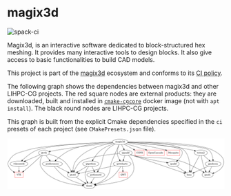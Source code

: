 # magix3d

![spack-ci](https://github.com/LIHPC-Computational-Geometry/magix3d/actions/workflows/spack-ci.yml/badge.svg)

Magix3d, is an interactive software dedicated to block-structured hex meshing. It provides many interactive tools to design blocks. It also give access to basic functionalities to build CAD models.

This project is part of the [magix3d](https://github.com/LIHPC-Computational-Geometry/magix3d) ecosystem and conforms to its [CI policy](https://github.com/LIHPC-Computational-Geometry/spack_recipes#development-in-magix3d-ecosystem-projects).

The following graph shows the dependencies between magix3d and other LIHPC-CG projects. The red square nodes are external products: they are downloaded, built and installed in [`cmake-cgcore`](https://github.com/LIHPC-Computational-Geometry/spack_recipes/pkgs/container/cmake-cgcore) docker image (not with `apt install`). The black round nodes are LIHPC-CG projects.

This graph is built from the explicit Cmake dependencies specified in the `ci` presets of each project (see `CMakePresets.json` file).

![Dependencies Graph Image](cg-dependencies.png)